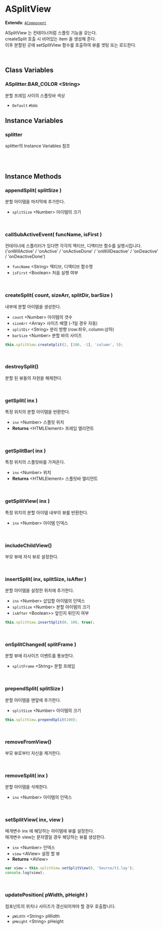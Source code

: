 # ASplitView
**Extends**: [`AComponent`](AComponent.html#AComponent)

ASplitView 는 컨테이너처럼 스플릿 기능을 갖는다.<br/>
createSplit 호출 시 비어있는 item 을 생성해 준다.<br/>
이후 분할된 곳에 setSplitView 함수를 호출하여 뷰를 셋팅 또는 로드한다.

<br/>

## Class Variables

### ASplitter.BAR_COLOR \<String>

분할 프레임 사이의 스플릿바 색상

* `Default` `#bbb`

## Instance Variables

### splitter
splitter의 Instance Variables 참조

<br/>
<br/>

## Instance Methods

### appendSplit( splitSize )

분할 아이템을 마지막에 추가한다.

- `splitSize` \<Number> 아이템의 크기

<br/>

### callSubActiveEvent( funcName, isFirst )

컨테이너에 스플리터가 있다면 각각의 액티브, 디액티브 함수를 실행시킵니다. <br/>
('onWillActive' / 'onActive' / 'onActiveDone' / 'onWillDeactive' / 'onDeactive' / 'onDeactiveDone')

- `funcName` \<String> 액티브, 디액티브 함수명
- `isFirst` \<Boolean> 처음 실행 여부

<br/>

### createSplit( count, sizeArr, splitDir, barSize )

내부에 분할 아이템을 생성한다.

- `count` \<Number> 아이템의 갯수
- `sizeArr` \<Array> 사이즈 배열 (-1일 경우 자동)
- `splitDir` \<String> 분리 방향 (row:좌우, column:상하)
- `barSize` \<Number> 분할 바의 사이즈

```js
this.splitView.createSplit(2, [100, -1], 'column', 5);
```

<br/>

### destroySplit()

분할 된 뷰들의 자원을 해제한다.


<br/>

### getSplit( inx )

특정 위치의 분할 아이템을 반환한다.

* `inx` \<Number> 스플릿 위치
* **Returns** \<HTMLElement> 프레임 엘리먼트

<br/>

### getSplitBar( inx )

특정 위치의 스플릿바를 가져온다.

- `inx` \<Number> 위치
- **Returns** \<HTMLElement> 스플릿바 엘리먼트

<br/>

### getSplitView( inx )

특정 위치의 분할 아이템 내부의 뷰를 반환한다.
 
- `inx` \<Number> 아이템 인덱스

<br/>

### includeChildView()

부모 뷰에 자식 뷰로 설정한다.

<br/>

### insertSplit( inx, splitSize, isAfter )

분할 아이템을 설정한 위치에 추가한다.

* `inx` \<Number> 삽입할 아이템의 인덱스
* `splitSize` \<Number> 분할 아이템의 크기
* `isAfter` \<Boolean>> 앞인지 뒤인지 여부

```js
this.splitView.insertSplit(0, 100, true);
```

<br/>

### onSplitChanged( splitFrame )

분할 뷰에 리사이즈 이벤트를 통보한다.

- `splitFrame` \<String> 분할 프레임

<br/>

### prependSplit( splitSize )

분할 아이템을 맨앞에 추가한다.

- `splitSize` \<Number> 아이템의 크기

```js
this.splitView.prependSplit(100);
```

<br/>

### removeFromView()

부모 뷰로부터 자신을 제거한다.

<br/>

### removeSplit( inx )

분할 아이템을 삭제한다.

- `inx` \<Number> 아이템의 인덱스

<br/>

### setSplitView( inx, view )

매개변수 inx 에 해당하는 아이템에 뷰를 설정한다.<br/>
매개변수 view는 문자열일 경우 해당하는 뷰를 생성한다.

- `inx` \<Number> 인덱스
- `view` \<AView> 설정 할 뷰
- **Returns** \<AView>

```js
var view = this.splitView.setSplitView(0, 'Source/t1.lay');
console.log(view);
```

<br/>

### updatePosition( pWidth, pHeight )

컴포넌트의 위치나 사이즈가 갱신되어져야 할 경우 호출합니다.
 
- `pWidth` \<String> pWidth
- `pHeight` \<String> pHeight

<br/>